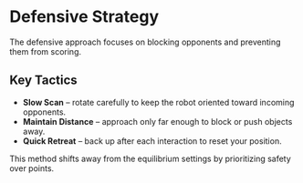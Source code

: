 # Defensive Strategy

The defensive approach focuses on blocking opponents and preventing them from scoring.

## Key Tactics

- **Slow Scan** – rotate carefully to keep the robot oriented toward incoming opponents.
- **Maintain Distance** – approach only far enough to block or push objects away.
- **Quick Retreat** – back up after each interaction to reset your position.

This method shifts away from the equilibrium settings by prioritizing safety over points.
